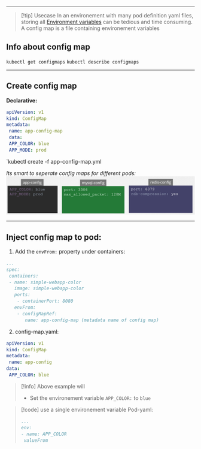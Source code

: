 ***
>[!tip] Usecase
>In an environement with many pod definition yaml files, storing all [Environment variables](Environment%20variables%20k8s.md) can be tedious and time consuming.
>A config map is a file containing environement variables

## Info about config map
`kubectl get configmaps`
`kubectl describe configmaps`
***
## Create config map
**Declarative:**
```yaml
apiVersion: v1
kind: ConfigMap
metadata:
 name: app-config-map
 data: 
 APP_COLOR: blue
 APP_MODE: prod
 ```
`kubectl create -f app-config-map.yml

*Its smart to seperate config maps for different pods:*
	![](Pasted%20image%2020230607092149.png)
***
## Inject config map to pod:
1. Add the `envFrom:` property under containers:
```yaml
...
spec:
 containers:
 - name: simple-webapp-color
   image: simple-webapp-color
   ports:
    - containerPort: 8080
   envFrom:
    - configMapRef:
       name: app-config-map (metadata name of config map)
```
2. config-map.yaml:
```yaml
apiVersion: v1
kind: ConfigMap
metadata:
 name: app-config
data:
 APP_COLOR: blue
```
>[!info] Above example will
>- Set the environement variable `APP_COLOR:` to `blue` 

>[!code] use a single environement variable
>Pod-yaml:
>```yaml
>...
>env:
>- name: APP_COLOR
>  valueFrom
 
>```